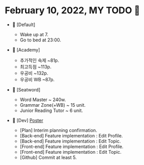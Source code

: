 # February 10, 2022, MY TODO 🚀

- 🚀 [Default]

  - Wake up at 7.
  - Go to bed at 23:00.

- 🚀 [Academy]

  - 추가적인 숙제 ~81p.
  - 최고득점 ~113p.
  - 우공비 ~132p.
  - 우공비 WB ~87p.

- 🚀 [Seatword]

  - Word Master ~ 240w.
  - Grammar Zone(+WB) ~ 15 unit.
  - Junior Reading Tutor ~ 6 unit.

- 🚀 [Dev] [Poster](https://github.com/Novelier-Webbelier/poster)

  - [Plan] Interim planning confirmation.
  - [Back-end] Feature implementation : Edit Profile.
  - [Back-end] Feature implementation : Edit Topic.
  - [Front-end] Feature implementation : Edit Profile.
  - [Front-end] Feature implementation : Edit Topic.
  - [Github] Commit at least 5.
